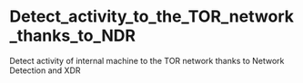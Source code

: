 # Detect_activity_to_the_TOR_network_thanks_to_NDR
Detect activity of internal machine to the TOR network thanks to Network Detection and XDR
